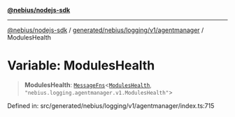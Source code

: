 [**@nebius/nodejs-sdk**](../../../../../../README.md)

***

[@nebius/nodejs-sdk](../../../../../../README.md) / [generated/nebius/logging/v1/agentmanager](../README.md) / ModulesHealth

# Variable: ModulesHealth

> **ModulesHealth**: [`MessageFns`](../../../../../../runtime/protos/core/interfaces/MessageFns.md)\<[`ModulesHealth`](../interfaces/ModulesHealth.md), `"nebius.logging.agentmanager.v1.ModulesHealth"`\>

Defined in: src/generated/nebius/logging/v1/agentmanager/index.ts:715

